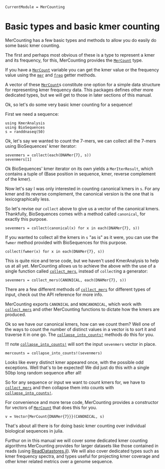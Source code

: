 ```@meta
CurrentModule = MerCounting
```

# Basic types and basic kmer counting

MerCounting has a few basic types and methods to allow you do easily do some
basic kmer counting.

The first and perhaps most obvious of these is a type to represent a kmer and
its frequency, for this, MerCounting provides the [`MerCount`](@ref) type.

If you have a [`MerCount`](@ref) variable you can get the kmer value or the
frequency value using the [`mer`](@ref) and [`freq`](@ref) getter methods.

A vector of these [`MerCount`](@ref)s constitute one option for a simple data
structure for representing kmer frequency data. This packages defines other more
dedicated types, but we will get to those in later sections of this manual.

Ok, so let's do some very basic kmer counting for a sequence!

First we need a sequence:

```@repl acount
using KmerAnalysis
using BioSequences
s = randdnaseq(50)
```

Ok, let's say we wanted to count the 7-mers, we can collect all the 7-mers using
BioSequences' kmer iterator:

```@repl acount
sevenmers = collect(each(DNAMer{7}, s))
sevenmers[1]
```

Ok BioSequences' kmer iterator on its own yields a `MerIterResult`, which
contains a tuple of (Base position in sequence, kmer, reverse complement of the
kmer).

Now let's say I was only interested in counting canonical kmers in `s`. For any
kmer and its reverse complement, the canonical version is the one that
is lexicographically less.

So let's revise our `collect` above to give us a vector of the canonical kmers.
Thankfully, BioSequences comes with a method called `canonical`, for exactly
this purpose.

```@repl acount
sevenmers = collect(canonical(x) for x in each(DNAMer{7}, s))
```

If you wanted to collect all the kmers in `s` "as is" as it were, you can use
the `fwmer` method provided with BioSequences for this purpose.

```@repl acount
collect(fwmer(x) for x in each(DNAMer{7}, s))
```

This is quite nice and terse code, but we haven't used KmerAnalysis to help us at
all yet. MerCounting allows us to achieve the above with the use of a single
function called [`collect_mers`](@ref), instead of `collect`ing a generator:

```@repl acount
sevenmers = collect_mers(CANONICAL, each(DNAMer{7}, s))
```

There are a few different methods of [`collect_mers`](@ref) for different types
of input, check out the API reference for more info.

MerCounting exports `CANONICAL` and `NONCANONICAL`, which work with [`collect_mers`](@ref)
and other MerCounting functions to dictate how the kmers are produced.

Ok so we have our canonical kmers, how can we count them? Well one of the ways
to count the number of distinct values in a vector is to sort it and traverse it
in one go. The [`collapse_into_counts!`](@ref) methods do this for you.

!!! note
    [`collapse_into_counts!`](@ref) will sort the input `sevenmers` vector in
    place.

```@repl acount
mercounts = collapse_into_counts!(sevenmers)
```

Looks like every distinct kmer appeared once, with the possible odd exceptions.
Well that's to be expected! We did just do this with a single 50bp long random
sequence after all!

So for any sequence or input we want to count kmers for, we have to [`collect_mers`](@ref)
and then collapse them into counts with [`collapse_into_counts!`](@ref).

For convenience and more terse code, MerCounting provides a constructor for
vectors of [`MerCount`](@ref) that does this for you.

```@repl acount
v = Vector{MerCount{DNAMer{7}}}(CANONICAL, s)
```

That's about all there is for doing basic kmer counting over individual
biological sequences in julia.

Furthur on in this manual we will cover some dedicated kmer counting algorithms
MerCounting provides for larger datasets like those contained in reads
(using [ReadDatastores.jl](https://biojulia.net/ReadDatastores.jl/stable)).
We will also cover dedicated types such as kmer frequency spectra, and types
useful for projecting kmer coverage and other kmer related metrics over a genome
sequence.